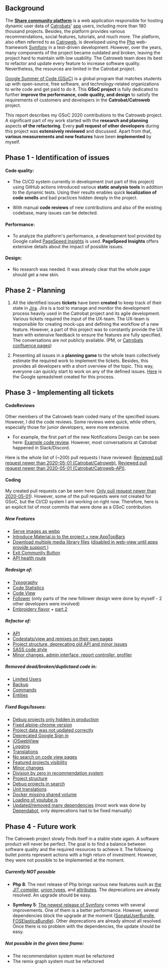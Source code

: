 ## Background

The **[Share community platform](https://share.catrob.at/app/)** is a web application responsible for hosting dynamic user data of [Catrobats](https://www.catrobat.org/)' [app](https://wiki.catrobat.org/bin/view/AboutCatrobat/CatrobatApps/) users, including more than 180 thousand projects. Besides, the platform provides various recommendations, social features, tutorials, and much more. The platform, also often referred to as [Catroweb](https://github.com/Catrobat/Catroweb), is developed using the [Php](https://www.php.net/manual/de/intro-whatis.php) web-framework [Symfony](https://symfony.com/) in a test-driven development. However, over the years, many components of the project became outdated and broken, leaving the project hard to maintain with low usability. The Catroweb team does its best to refactor and update every feature to increase software quality. Nevertheless, the resources are limited in the Catrobat project.
 
[Google Summer of Code (GSoC)](https://summerofcode.withgoogle.com/) is a global program that matches students up with open-source, free software, and technology-related organizations to write code and get paid to do it. This **GSoC project** is fully dedicated to further **improve the performance, code quality, and design** to satisfy the requirements of customers and developers in the **Catrobat/Catroweb** project.

This report describes my GSoC 2020 contributions to the Catroweb project. A significant part of my work started with the **research and planning** aspects **of the refactoring**. Every **pull request of other developers** during this project was **extensively reviewed** and discussed.  Apart from that, **various measurements and new features** have been **implemented** by myself.

## Phase 1 - Identification of issues

#### Code quality: 
- The CI/CD system currently in development (not part of this project) using GitHub actions introduced various **static analysis tools** in addition to the dynamic tests. Using their results enables quick **localization of code smells** and bad practices hidden deeply in the project.

- With manual **code reviews** of new contributions and also of the existing codebase, many issues can be detected.

#### Performance:
-  To analyze the platform's performance, a development tool provided by Google called [PageSpeed Insights](https://developers.google.com/speed/pagespeed/insights/) is used. **PageSpeed Insights** offers extensive details about the impact of possible issues. 

#### Design:
- No research was needed. It was already clear that the whole page should get a new skin.

## Phase 2 - Planning

1.  All the identified issues **tickets** have been **created** to keep track of their state in [Jira](https://www.atlassian.com/de/software/jira). Jira is a tool to manage and monitor the development process heavily used in the Catrobat project and its agile development. Various tickets required the input of the UX-team. The UX-team is responsible for creating mock-ups and defining the workflow of a new feature. However, a part of this project was to constantly provide the UX team with extensive feedback to ensure the features are fully specified. The conversations are not publicly available. (PM, or [Catrobats confluence pages](https://confluence.catrob.at/))

2. Presenting all issues in a **planning game** to the whole team collectively estimate the required work to implement the tickets. Besides, this provides all developers with a short overview of the topic. This way, everyone can quickly start to work on any of the defined issues. [Here](https://docs.google.com/spreadsheets/d/1a6zUVBO7E9PENKcAw1-RSjDckfzoV2y1BKmnt1ZFEZw/edit?usp=sharing) is the Google spreadsheet created for this process.

## Phase 3 - Implementing all tickets

#### CodeReviews
Other members of the Catroweb team coded many of the specified issues. However, I did the code reviews. Some reviews were quick, while others, especially those for junior developers, were more extensive.

-   For example, the first part of the new Notifications Design can be seen here: [Example code review](https://github.com/Catrobat/Catroweb/pull/798). However, most conversations at Catrobat happened in Slack/Discord.

Here is the whole list of (~200) pull requests I have reviewed: [Reviewed pull request newer than 2020-05-01 (Catrobat/Catroweb)](https://github.com/Catrobat/Catroweb/pulls?page=8&q=is%3Apr+reviewed-by%3Admetzner+created%3A%3E%3D2020-05-01), [Reviewed pull request newer than 2020-05-01 (Catrobat/Catroweb-API)](https://github.com/Catrobat/Catroweb-API/pulls?q=is%3Apr+involves%3Admetzner+created%3A%3E%3D2020-05-01).

#### Coding

My created pull requests can be seen here: [Only pull request newer than 2020-05-01](https://github.com/Catrobat/Catroweb/pulls?q=is%3Apr+author%3Admetzner+created%3A%3E%3D2020-05-01+)). However, some of the pull requests were not created for GSoC, but the CI/CD system I am working on right now. Therefore, here is an explicit list of most commits that were done as a GSoC contribution.

##### New Features
- [Serve images as webp](https://github.com/Catrobat/Catroweb/pull/829)
- [Introduce Material.io to the project + new AppTopBars](https://github.com/Catrobat/Catroweb/commit/9144368dbd7e30f7c28e3b947205a13323dd44d5)
- [Download multiple media library files](https://github.com/Catrobat/Catroweb/commit/69ff464c4d75a4f4a8137130e23f7c37efd80977) ([disabled in web-view until apps provide support ](https://github.com/Catrobat/Catroweb/commit/a366e23ae5d6035e81f03bd8a03ee927783ca97d))
- [Exit Community Button](https://github.com/Catrobat/Catroweb/commit/aa87311e9fa6e3e75e8890570e5ab8bce292569d)
- [API health route](https://github.com/Catrobat/Catroweb/commit/7e67ea74fbf82c93c2b9a243a294134f8edbdbfd)

##### Redesign of:
- [Typography](https://github.com/Catrobat/Catroweb/commit/e1aa2610d4adb8b27510f42225182efa5ab22f5a)
- [Code Statistics](https://github.com/Catrobat/Catroweb/commit/01e917b6a7fa5a4af2b9249d1e308f0bf92ae6e7)
- [Code View](https://github.com/Catrobat/Catroweb/commit/45df603a107efefbb13362a3c6c1f21d7584264f)
- [Follower](https://github.com/Catrobat/Catroweb/commit/1c17d51728974db1bb99d5aac33b58a4b61a3371) (only parts of the new follower design were done by myself - 2 other developers were involved)
- [Embroidery flavor](https://github.com/Catrobat/Catroweb/commit/8b9d83cf47af78184b5d88ce0356f2a4a63da53c) + [part 2](https://github.com/Catrobat/Catroweb/commit/d864ceced09e0dbe73f95c8bb1a4d2d56a41cb1c)

##### Refactor of:
- [API](https://github.com/Catrobat/Catroweb/commit/b1445d245b5f22b20fd1d98586710ff8c18bc65a)
- [Codestats/view and remixes on their own pages](https://github.com/Catrobat/Catroweb/commit/b67187f15fb7d420303ac78b7c6917abe3a49449)
- [Project structure, deprecating old API and minor issues](https://github.com/Catrobat/Catroweb/commit/81b9a18b53fea4135c12385504692b442a198ed6)
- [SASS code style](https://github.com/Catrobat/Catroweb/commit/f39d9986462ca446572259c4f7cf82867cf74c6d)
- [Minor changes, admin interface, report controller, profiler](https://github.com/Catrobat/Catroweb/commit/3a6b8bb61a255dbdc8c5732999bc2c7fad513bc1)

##### Removed dead/broken/duplictaed code in: 
- [Limited Users](https://github.com/Catrobat/Catroweb/commit/4211082033c1ca7c4983cc2522da43a558c42a0c)
- [Backup](https://github.com/Catrobat/Catroweb/commit/75484badd54d296cae5cb4501b41c551bfee2c34)
- [Commands](https://github.com/Catrobat/Catroweb/commit/735e404d3f44ee7a3445a962b32a0bc0ec1beaf8)
- [Entities](https://github.com/Catrobat/Catroweb/commit/3cc6254b6e93b4362be2d761da2cd1c05652bcc6)

##### Fixed Bugs/Issues:
- [Debug projects only hidden in production](https://github.com/Catrobat/Catroweb/commit/7653bd9fee7cc16ed9d7bed85deebbd2fe1d7a7d)
- [Fixed alpine-chrome version](https://github.com/Catrobat/Catroweb/commit/b0d1ab99c9d6b3f809a0e6c4b625f7dce590047d)
- [Project data was not updated correctly](https://github.com/Catrobat/Catroweb/commit/a321910c50780191efd1d1a1301f956e5ac999f0)
- [Deprecated Google Sign in](https://github.com/Catrobat/Catroweb/commit/0b75cad997156d52160aae70dcd41c64edb3f336)
- [iOSwebView](https://github.com/Catrobat/Catroweb/commit/1f56ea6749d0c7100b82168b8030456a4cdebfc8)
- [Logging](https://github.com/Catrobat/Catroweb/commit/d01c1d5b1c66ad61abe5c3114047ca1119a351cb)
- [Translations](https://github.com/Catrobat/Catroweb/commit/11442a3da87fdd13203a6e7852e303534d4edce3)
- [No search on code view pages](https://github.com/Catrobat/Catroweb/commit/eb79860a936f08545dd21828e1cc2da88719ca10)
- [Featured projects visibility](https://github.com/Catrobat/Catroweb/commit/f11dc915d6815fe70608623ccaa8fc6650953da7)
- [Minor changes](https://github.com/Catrobat/Catroweb/commit/601e94622333d043d15c5a2d6c031723a68be8aa)
- [Division by zero in recommendation system](https://github.com/Catrobat/Catroweb/commit/9cf1cdfc2b36b189eeba1d72e39a168bd04cd477)
- [Project structure](https://github.com/Catrobat/Catroweb/commit/d4763ce06231248b01481f66f9edcfaac1a55df3)
- [Debug projects in search](https://github.com/Catrobat/Catroweb/commit/e4f8b90e66648cca319bae205a66faefb23e34e1)
- [Unit translations](https://github.com/Catrobat/Catroweb/commit/885981f703d8255781355b43fd9d41280ea2f48b)
- [Docker missing shared volume](https://github.com/Catrobat/Catroweb/commit/92b4d6a1a841f71122d54d327728b9f5dd4d4482)
- [Loading of youtube js](https://github.com/Catrobat/Catroweb/commit/2b5736bb0c0861621f672f9164bbc7a1680a0d24)
-  [Updated/removed many dependencies](https://github.com/Catrobat/Catroweb/pulls?q=is%3Apr+involves%3Admetzner+involves%3Adependabot)  (most work was done by  [Dependabot](https://dependabot.com/), only deprecations had to be fixed manually)

## Phase 4 - Future work

The Catroweb project slowly finds itself in a stable state again. A software product will never be perfect. The goal is to find a balance between software quality and the required resources to achieve it. The following bullet points represent actions with a high return of investment. However, they were not possible to be implemented at the moment.

##### Currently NOT possible

-   **Php 8**: The next release of Php brings various new features such as [the JIT compiler](https://stitcher.io/blog/new-in-php-8#jit-rfc), [union types](https://stitcher.io/blog/new-in-php-8#union-types-rfc), and [attributes](https://stitcher.io/blog/new-in-php-8#attributes-rfc). The deprecations are already resolved. An upgrade should be easy.

-   **Symfony 5**: [The newest release of Symfony](https://symfony.com/5) comes with several improvements. One of them is a better performance. However, several dependencies block the upgrade at the moment ([SonataUserBundle](https://github.com/sonata-project/SonataUserBundle/issues/1112), [FOSElasticaBundle](https://github.com/FriendsOfSymfony/FOSElasticaBundle/issues/1624)). Other deprecations are already almost all resolved. Once there is no problem with the dependencies, the update should be easy.

##### Not possible in the given time frame:

- The recommendation system must be refactored
- The remix graph system must be refactored
